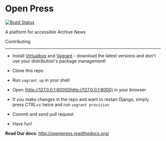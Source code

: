 Open Press
==========

[![Build Status](https://travis-ci.org/hasadna/OpenPress.png?branch=develop)](https://travis-ci.org/hasadna/OpenPress)

A platform for accessible Archive News

Contributing

------------

* Install [Virtualbox](http://virtualbox.org) and [Vagrant](http://vagrantup.com/) - download the latest versions and don't use your distribution's package management!

* Clone this repo

* Run `vagrant up` in your shell

* Open [http://127.0.0.1:8000](http://127.0.0.1:8000) in your browser

* If you make changes in the repo and want to restart Django, simply press CTRL+c twice and run `vagrant provision`

* Commit and send pull request

* Have fun!



**Read Our docs**: http://openpress.readthedocs.org/
